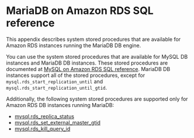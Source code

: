 # MariaDB on Amazon RDS SQL reference<a name="Appendix.MariaDB.SQLRef"></a>

This appendix describes system stored procedures that are available for Amazon RDS instances running the MariaDB DB engine\.

You can use the system stored procedures that are available for MySQL DB instances and MariaDB DB instances\. These stored procedures are documented at [MySQL on Amazon RDS SQL reference](Appendix.MySQL.SQLRef.md)\. MariaDB DB instances support all of the stored procedures, except for `mysql.rds_start_replication_until` and `mysql.rds_start_replication_until_gtid`\.

Additionally, the following system stored procedures are supported only for Amazon RDS DB instances running MariaDB:
+ [mysql\.rds\_replica\_status](mysql_rds_replica_status.md)
+ [mysql\.rds\_set\_external\_master\_gtid](mysql_rds_set_external_master_gtid.md)
+ [mysql\.rds\_kill\_query\_id](mysql_rds_kill_query_id.md)